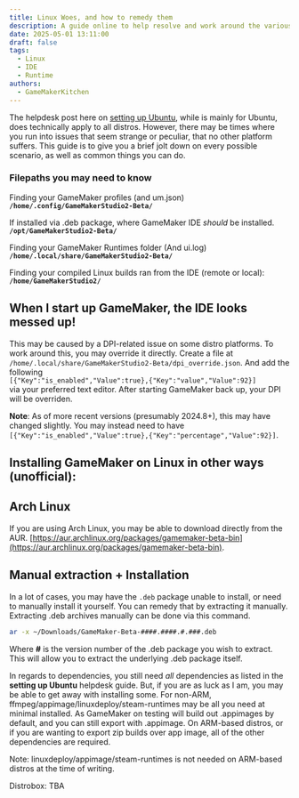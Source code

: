 ```yaml
---
title: Linux Woes, and how to remedy them
description: A guide online to help resolve and work around the various Linux issues with GameMaker
date: 2025-05-01 13:11:00
draft: false
tags:
  - Linux
  - IDE
  - Runtime
authors:
  - GameMakerKitchen
---
```


The helpdesk post here on [setting up Ubuntu](https://help.gamemaker.io/hc/en-us/articles/235186168-Setting-Up-For-Ubuntu), while is mainly for Ubuntu, does technically apply to all distros.
However, there may be times where you run into issues that seem strange or peculiar, that no other platform suffers. This guide is to give you a brief jolt down on every possible scenario, as well as common things you can do.

### Filepaths you may need to know
Finding your GameMaker profiles (and um.json)
**`/home/.config/GameMakerStudio2-Beta/`**

If installed via .deb package, where GameMaker IDE *should* be installed.
**`/opt/GameMakerStudio2-Beta/`**

Finding your GameMaker Runtimes folder (And ui.log)
**`/home/.local/share/GameMakerStudio2-Beta/`**

Finding your compiled Linux builds ran from the IDE (remote or local):
**`/home/GameMakerStudio2/`**

## When I start up GameMaker, the IDE looks messed up!
This may be caused by a DPI-related issue on some distro platforms. To work around this, you may override it directly.
Create a file at `/home/.local/share/GameMakerStudio2-Beta/dpi_override.json`.
And add the following <br>`[{"Key":"is_enabled","Value":true},{"Key":"value","Value":92}]` <br>via your preferred text editor. 
After starting GameMaker back up, your DPI will be overriden.

**Note**: As of more recent versions (presumably 2024.8+), this may have changed slightly. You may instead need to have `[{"Key":"is_enabled","Value":true},{"Key":"percentage","Value":92}]`.

## Installing GameMaker on Linux in other ways (unofficial):

## Arch Linux
If you are using Arch Linux, you may be able to download directly from the AUR.
[https://aur.archlinux.org/packages/gamemaker-beta-bin](https://aur.archlinux.org/packages/gamemaker-beta-bin).

## Manual extraction + Installation
In a lot of cases, you may have the `.deb` package unable to install, or need to manually install it yourself. You can remedy that by extracting it manually.
Extracting .deb archives manually can be done via this command.

```bash
ar -x ~/Downloads/GameMaker-Beta-####.####.#.###.deb
```

Where **#** is the version number of the .deb package you wish to extract. This will allow you to extract the underlying .deb package itself.

In regards to dependencies, you still need *all* dependencies as listed in the **setting up Ubuntu** helpdesk guide. But, if you are as luck as I am, you may be able to get away with installing some.
For non-ARM, ffmpeg/appimage/linuxdeploy/steam-runtimes may be all you need at minimal installed. As GameMaker on testing will build out .appimages by default, and you can still export with .appimage.
On ARM-based distros, or if you are wanting to export zip builds over app image, all of the other dependencies are required. 

Note: linuxdeploy/appimage/steam-runtimes is not needed on ARM-based distros at the time of writing.

Distrobox: TBA